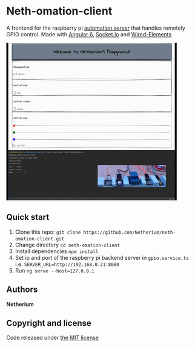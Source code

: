 # Neth-omation-client
A frontend for the raspberry pi [automation server](https://github.com/Netherium/neth-omation-server) that handles remotely GPIO control.
Made with [Angular 6](https://github.com/angular/angular), [Socket.io](https://github.com/socketio/socket.io) and [Wired-Elements](https://github.com/wiredjs/wired-elements)

<img src="https://raw.githubusercontent.com/Netherium/neth-omation-client/master/images/preview.gif">

## Quick start
1. Clone this repo: `git clone https://github.com/Netherium/neth-omation-client.git`
2. Change directory  `cd neth-omation-client`
3. Install dependencies `npm install`
4. Set ip and port of the raspberry pi backend server in `gpio.service.ts` i.e. `SERVER_URL=http://192.168.0.21:8080`
5. Run `ng serve --host=127.0.0.1` 

## Authors
**Netherium**

## Copyright and license
Code released under [the MIT license](https://github.com/Netherium/neth-omation-client/blob/master/LICENSE)
